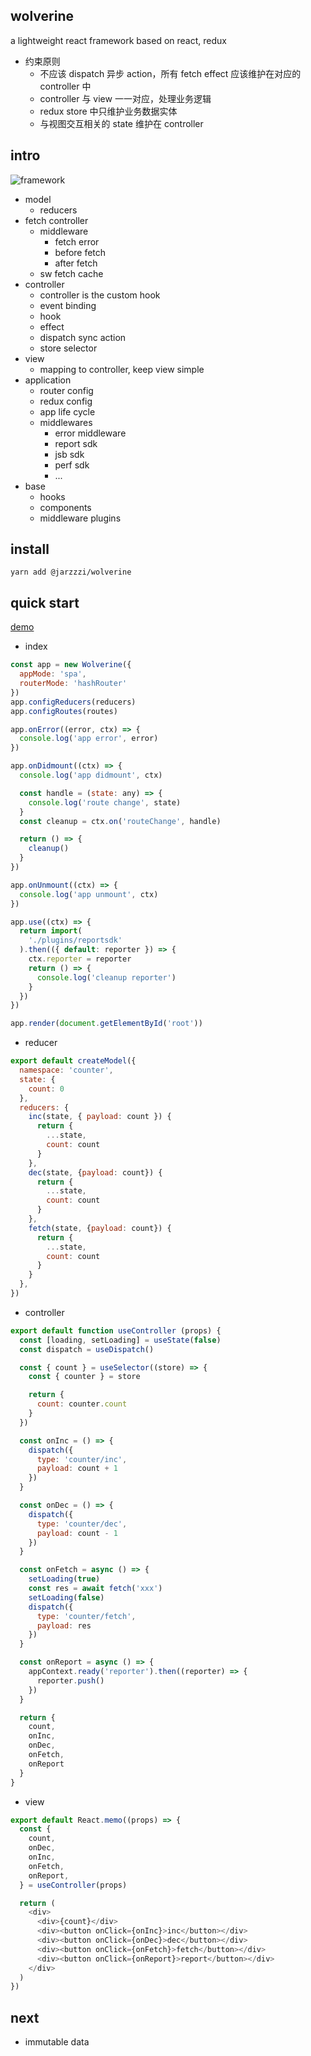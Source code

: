 ## wolverine
a lightweight react framework based on react, redux

- 约束原则
  - 不应该 dispatch 异步 action，所有 fetch effect 应该维护在对应的 controller 中
  - controller 与 view 一一对应，处理业务逻辑
  - redux store 中只维护业务数据实体
  - 与视图交互相关的 state 维护在 controller

## intro

![framework](https://tva1.sinaimg.cn/large/007S8ZIlgy1gft7scoeu0j31at0u0ae4.jpg)

- model
	- reducers
- fetch controller
	- middleware
		- fetch error
		- before fetch
		- after fetch
	- sw fetch cache
- controller
	- controller is the custom hook
	- event binding
	- hook
	- effect
	- dispatch sync action
	- store selector
- view
	- mapping to controller, keep view simple
- application
	- router config
	- redux config
	- app life cycle
	- middlewares
		- error middleware
		- report sdk
		- jsb sdk
		- perf sdk
		- ...
- base
	- hooks
	- components
	- middleware plugins



## install

```
yarn add @jarzzzi/wolverine
```

## quick start

[demo]('./example')

- index

```javascript
const app = new Wolverine({
  appMode: 'spa',
  routerMode: 'hashRouter'
})
app.configReducers(reducers)
app.configRoutes(routes)

app.onError((error, ctx) => {
  console.log('app error', error)
})

app.onDidmount((ctx) => {
  console.log('app didmount', ctx)

  const handle = (state: any) => {
    console.log('route change', state)
  }
  const cleanup = ctx.on('routeChange', handle)

  return () => {
    cleanup()
  }
})

app.onUnmount((ctx) => {
  console.log('app unmount', ctx)
})

app.use((ctx) => {
  return import(
    './plugins/reportsdk'
  ).then(({ default: reporter }) => {
    ctx.reporter = reporter
    return () => {
      console.log('cleanup reporter')
    }
  })
})

app.render(document.getElementById('root'))
```

- reducer

```javascript
export default createModel({
  namespace: 'counter',
  state: {
    count: 0
  },
  reducers: {
    inc(state, { payload: count }) {
      return {
        ...state,
        count: count
      }
    },
    dec(state, {payload: count}) {
      return {
        ...state,
        count: count
      }
    },
    fetch(state, {payload: count}) {
      return {
        ...state,
        count: count
      }
    }
  },
})
```

- controller

```javascript
export default function useController (props) {
  const [loading, setLoading] = useState(false)
  const dispatch = useDispatch()

  const { count } = useSelector((store) => {
    const { counter } = store

    return {
      count: counter.count
    }
  })

  const onInc = () => {
    dispatch({
      type: 'counter/inc',
      payload: count + 1
    })
  }

  const onDec = () => {
    dispatch({
      type: 'counter/dec',
      payload: count - 1
    })
  }

  const onFetch = async () => {
    setLoading(true)
    const res = await fetch('xxx')
    setLoading(false)
    dispatch({
      type: 'counter/fetch',
      payload: res
    })
  }

  const onReport = async () => {
    appContext.ready('reporter').then((reporter) => {
      reporter.push()
    })
  }

  return {
    count,
    onInc,
    onDec,
    onFetch,
    onReport
  }
}
```

- view

```javascript
export default React.memo((props) => {
  const {
    count,
    onDec,
    onInc,
    onFetch,
    onReport,
  } = useController(props)

  return (
    <div>
      <div>{count}</div>
      <div><button onClick={onInc}>inc</button></div>
      <div><button onClick={onDec}>dec</button></div>
      <div><button onClick={onFetch}>fetch</button></div>
      <div><button onClick={onReport}>report</button></div>
    </div>
  )
})
```

## next

- immutable data